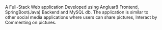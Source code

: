 
A Full-Stack Web application Developed using Angluar8 Frontend, 
SpringBoot(Java) Backend and MySQL db. The application is similar to 
other social media applications where users can share pictures, Interact 
by Commenting on pictures.
